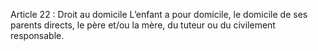 Article 22 : Droit au domicile
L’enfant a pour domicile, le domicile de ses parents directs, le père et/ou la mère, du tuteur ou du civilement responsable.